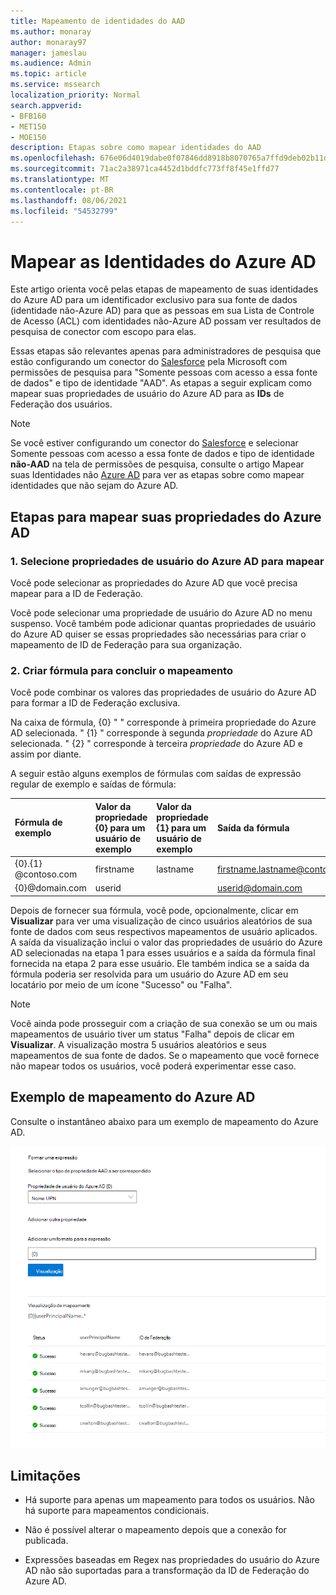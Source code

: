 ```yaml
---
title: Mapeamento de identidades do AAD
ms.author: monaray
author: monaray97
manager: jameslau
ms.audience: Admin
ms.topic: article
ms.service: mssearch
localization_priority: Normal
search.appverid:
- BFB160
- MET150
- MOE150
description: Etapas sobre como mapear identidades do AAD
ms.openlocfilehash: 676e06d4019dabe0f07846dd8918b8070765a7ffd9deb02b11dd68f2014dc7e5
ms.sourcegitcommit: 71ac2a38971ca4452d1bddfc773ff8f45e1ffd77
ms.translationtype: MT
ms.contentlocale: pt-BR
ms.lasthandoff: 08/06/2021
ms.locfileid: "54532799"
---
```

# <a name="map-your-azure-ad-identities"></a>Mapear as Identidades do Azure AD   

Este artigo orienta você pelas etapas de mapeamento de suas identidades do Azure AD para um identificador exclusivo para sua fonte de dados (identidade não-Azure AD) para que as pessoas em sua Lista de Controle de Acesso (ACL) com identidades não-Azure AD possam ver resultados de pesquisa de conector com escopo para elas.

Essas etapas são relevantes apenas para administradores de pesquisa que estão configurando um conector do [Salesforce](salesforce-connector.md) pela Microsoft com permissões de pesquisa para "Somente pessoas com acesso a essa fonte de dados" e tipo de identidade "AAD". As etapas a seguir explicam como mapear suas propriedades de usuário do Azure AD para as **IDs** de Federação dos usuários.

>[!NOTE]
>Se você estiver configurando um  conector do [Salesforce](salesforce-connector.md) e selecionar Somente pessoas com acesso a essa fonte de dados e tipo de identidade **não-AAD** na tela de permissões de pesquisa, consulte o artigo Mapear suas Identidades não [Azure AD](map-non-aad.md) para ver as etapas sobre como mapear identidades que não sejam do Azure AD.  

## <a name="steps-for-mapping-your-azure-ad-properties"></a>Etapas para mapear suas propriedades do Azure AD

### <a name="1-select-azure-ad-user-properties-to-map"></a>1. Selecione propriedades de usuário do Azure AD para mapear

Você pode selecionar as propriedades do Azure AD que você precisa mapear para a ID de Federação.

Você pode selecionar uma propriedade de usuário do Azure AD no menu suspenso. Você também pode adicionar quantas propriedades de usuário do Azure AD quiser se essas propriedades são necessárias para criar o mapeamento de ID de Federação para sua organização.

### <a name="2-create-formula-to-complete-mapping"></a>2. Criar fórmula para concluir o mapeamento

Você pode combinar os valores das propriedades de usuário do Azure AD para formar a ID de Federação exclusiva.

Na caixa de fórmula, {0} "  " corresponde à primeira propriedade do Azure AD selecionada. " {1} " corresponde à segunda *propriedade* do Azure AD selecionada. " {2} " corresponde à terceira *propriedade* do Azure AD e assim por diante.  

A seguir estão alguns exemplos de fórmulas com saídas de expressão regular de exemplo e saídas de fórmula:

| Fórmula de exemplo                  | Valor da propriedade {0} para um usuário de exemplo                 | Valor da propriedade {1} para um usuário de exemplo           | Saída da fórmula                  |
| :------------------- | :------------------- |:---------------|:---------------|
| {0}.{1} @contoso.com  | firstname | lastname |firstname.lastname@contoso.com
| {0}@domain.com                 | userid                 |             |userid@domain.com

Depois de fornecer sua fórmula, você pode, opcionalmente, clicar em **Visualizar** para ver uma visualização de cinco usuários aleatórios de sua fonte de dados com seus respectivos mapeamentos de usuário aplicados. A saída da visualização inclui o valor das propriedades de usuário do Azure AD selecionadas na etapa 1 para esses usuários e a saída da fórmula final fornecida na etapa 2 para esse usuário. Ele também indica se a saída da fórmula poderia ser resolvida para um usuário do Azure AD em seu locatário por meio de um ícone "Sucesso" ou "Falha".  

>[!NOTE]
>Você ainda pode prosseguir com a criação de sua conexão se um ou mais mapeamentos de usuário tiver um status "Falha" depois de clicar em **Visualizar**. A visualização mostra 5 usuários aleatórios e seus mapeamentos de sua fonte de dados. Se o mapeamento que você fornece não mapear todos os usuários, você poderá experimentar esse caso.

## <a name="sample-azure-ad-mapping"></a>Exemplo de mapeamento do Azure AD

Consulte o instantâneo abaixo para um exemplo de mapeamento do Azure AD.

![Exemplo de instantâneo de como preencher a página de mapeamento do Azure AD](media/aad-mapping.png)

## <a name="limitations"></a>Limitações  

- Há suporte para apenas um mapeamento para todos os usuários. Não há suporte para mapeamentos condicionais.  

- Não é possível alterar o mapeamento depois que a conexão for publicada.  

- Expressões baseadas em Regex nas propriedades do usuário do Azure AD não são suportadas para a transformação da ID de Federação do Azure AD.